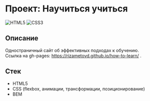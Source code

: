 # Проект: Научиться учиться

![HTML5](https://img.shields.io/badge/-HTML5-black?logo=html5)
![CSS3](https://img.shields.io/badge/-CSS3-black?logo=css3)

## Описание
Одностраничный сайт об эффективных подходах к обучению. </br>
Ссылка на gh-pages: https://rizametovd.github.io/how-to-learn/ .


## Стек
* HTML5
* CSS (flexbox, анимации, трансформации, позиционирование)
* BEM

